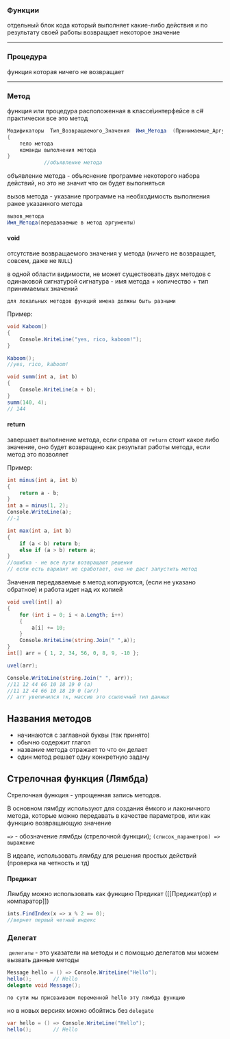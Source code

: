 
### Функции 

отдельный блок кода который выполняет какие-либо действия и по результату своей работы возвращает некоторое значение

---
### Процедура

функция которая ничего не возвращает

---
### Метод
функция или процедура расположенная в классе\интерфейсе
	в с# практически все это метод

```cs
Модификаторы  Тип_Возвращаемого_Значения  Имя_Метода  (Принимаемые_Аргументы)
{
	тело метода
	команды выполнения метода
}
			//объявление метода
``` 

 объявление метода - объяснение программе некоторого набора действий, но это не значит что он будет выполняться 

вызов метода - указание программе на необходимость выполнения ранее указанного метода

```cs
вызов_метода
Имя_Метода(передаваемые в метод аргументы)
```


#### void

отсутствие возвращаемого значения у метода
(ничего не возвращает, совсем, даже не `NULL`)

в одной области видимости, не может существовать двух методов с одинаковой сигнатурой
сигнатура - имя метода + количество + тип принимаемых значений

`для локальных методов функций имена должны быть разными`

Пример:
```cs
void Kaboom()
{
    Console.WriteLine("yes, rico, kaboom!");
}

Kaboom();
//yes, rico, kaboom!

void summ(int a, int b)
{
    Console.WriteLine(a + b);
}
summ(140, 4);
// 144
```

#### return

завершает выполнение метода, если справа от `return` стоит какое либо значение, оно будет возвращено как результат работы метода, если метод это позволяет 

Пример:
```cs
int minus(int a, int b)
{
    return a - b;
}
int a = minus(1, 2);
Console.WriteLine(a);
//-1
```

```cs
int max(int a, int b)
{
    if (a < b) return b;
    else if (a > b) return a;
}
//ошибка - не все пути возвращают решения
// если есть вариант не сработает, оно не даст запустить метод
```

Значения передаваемые в метод копируются, (если не указано обратное) и работа идет над их копией

```cs
void uvel(int[] a)
{
    for (int i = 0; i < a.Length; i++)
    {
        a[i] += 10;
    }
    Console.WriteLine(string.Join(" ",a));
}
int[] arr = { 1, 2, 34, 56, 0, 8, 9, -10 };

uvel(arr);

Console.WriteLine(string.Join(" ", arr));
//11 12 44 66 10 18 19 0 (a)
//11 12 44 66 10 18 19 0 (arr)
// arr увеличился тк, массив это ссылочный тип данных
```


## Названия методов

 - начинаются с заглавной буквы (так принято)
 - обычно содержит глагол
 - название метода отражает то что он делает
 - один метод решает одну конкретную задачу

## Стрелочная функция (Лямбда)
Стрелочная функция -  упрощенная запись методов.

В основном лямбду используют для создания ёмкого и лаконичного метода, которые можно передавать в качестве параметров, или как функцию возвращающую значение

`=>` - обозначение лямбды (стрелочной функции);
`(список_параметров) => выражение`

В идеале, использовать лямбду для решения простых действий (проверка на четность и тд)
#### Предикат

Лямбду можно использовать как функцию Предикат ([[Предикат(ор) и компаратор]])
```cs
ints.FindIndex(x => x % 2 == 0);
//вернет первый четный индекс
```

### Делегат

 `делегаты` - это указатели на методы и с помощью делегатов мы можем вызвать данные методы


```cs
Message hello = () => Console.WriteLine("Hello");
hello();       // Hello
delegate void Message();
```
	по сути мы присваиваем переменной hello эту лямбда функцию
но в новых версиях можно обойтись без `delegate`

```cs
var hello = () => Console.WriteLine("Hello");
hello();       // Hello
```